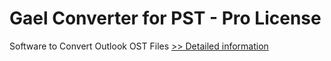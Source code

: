 # Gael Converter for PST - Pro License
Software to Convert Outlook OST Files
[>> Detailed information](https://secure.shareit.com/shareit/product.html?productid=300962550&affiliateid=200057808)